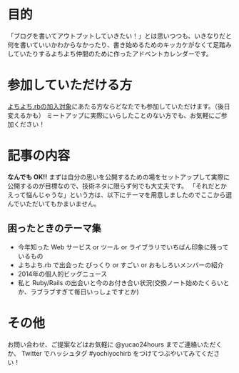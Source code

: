 # 目的
「ブログを書いてアウトプットしていきたい！」とは思いつつも、いきなりだと何を書いていいかわからなかったり、書き始めるためのキッカケがなくて足踏みしていたりするよちよち仲間のために作ったアドベントカレンダーです。

# 参加していただける方
[よちよち.rbの加入対象](https://github.com/yochiyochirb/meetups#%E5%AF%BE%E8%B1%A1%E3%81%A8%E3%81%99%E3%82%8B%E6%96%B9)にあたる方ならどなたでも参加していただけます。（後日変えるかも）
ミートアップに実際にいらしたことのない方でも、お気軽にご参加ください！

# 記事の内容
**なんでも OK!!**
まずは自分の思いを公開するための場をセットアップして実際に公開するのが目標なので、技術ネタに限らず何でも大丈夫です。
「それだとかえって悩んじゃうな」という方は、以下にテーマを用意しましたのでここから選んでいただいてもかまいません。

## 困ったときのテーマ集
- 今年知った Web サービス or ツール or ライブラリでいちばん印象に残っているもの
- よちよち.rb で出会った びっくり or すごい or おもしろいメンバーの紹介
- 2014年の個人的ビッグニュース
- 私と Ruby/Rails の出会いと今のお付き合い状況(交換ノート始めたくらいとか、ラブラブすぎて毎日いっしょですとか)

# その他
お問い合わせ、ご提案などはお気軽に @yucao24hours までご連絡いただくか、 Twitter でハッシュタグ #yochiyochirb をつけてつぶやいてみてください！
